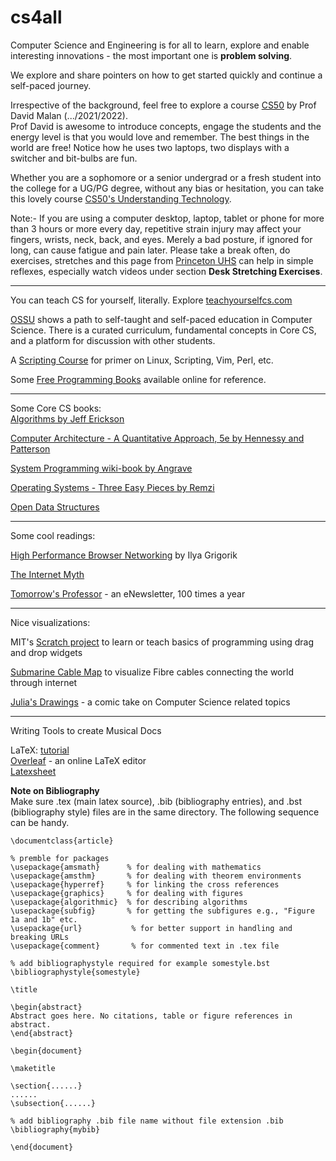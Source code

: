 # cs4all
Computer Science and Engineering is for all to learn, explore and enable interesting innovations - the most important one is **problem solving**.   

We explore and share pointers on how to get started quickly and continue a self-paced journey.   

Irrespective of the background, feel free to explore a course [CS50](https://cs50.harvard.edu/) by Prof David Malan (.../2021/2022).   
Prof David is awesome to introduce concepts, engage the students and the energy level is that you would love and remember. The best things in the world are free! Notice how he uses two laptops, two displays with a switcher and bit-bulbs are fun.   

Whether you are a sophomore or a senior undergrad or a fresh student into the college for a UG/PG degree, without any bias or hesitation, you can take this lovely course [CS50's Understanding Technology](https://cs50.harvard.edu/technology/2017/).    

Note:- If you are using a computer desktop, laptop, tablet or phone for more than 3 hours or more every day, repetitive strain injury may affect your fingers, wrists, neck, back, and eyes. Merely a bad posture, if ignored for long, can cause fatigue and pain later. Please take a break often, do exercises, stretches and this page from [Princeton UHS](https://uhs.princeton.edu/health-resources/ergonomics-computer-use) can help in simple reflexes, especially watch videos under section **Desk Stretching Exercises**.      

----

You can teach CS for yourself, literally. Explore [teachyourselfcs.com](https://teachyourselfcs.com)

[OSSU](https://github.com/ossu/computer-science) shows a path to self-taught and self-paced education in Computer Science. There is a curated curriculum, fundamental concepts in Core CS, and a platform for discussion with other students. 

A [Scripting Course](https://github.com/learnbyexample/scripting_course#ebooks) for primer on Linux, Scripting, Vim, Perl, etc. 

Some [Free Programming Books](https://github.com/EbookFoundation/free-programming-books) available online for reference. 

----

Some Core CS books:  
[Algorithms by Jeff Erickson](http://jeffe.cs.illinois.edu/teaching/algorithms/) 

[Computer Architecture - A Quantitative Approach, 5e by Hennessy and Patterson](http://acs.pub.ro/~cpop/SMPA/Computer%20Architecture%20A%20Quantitative%20Approach%20(5th%20edition).pdf)

[System Programming wiki-book by Angrave](https://github.com/angrave/SystemProgramming/wiki)

[Operating Systems - Three Easy Pieces by Remzi](http://pages.cs.wisc.edu/~remzi/OSTEP/) 

[Open Data Structures](https://opendatastructures.org/) 

----

Some cool readings:  

[High Performance Browser Networking](https://hpbn.co) by Ilya Grigorik 

[The Internet Myth](https://unglue.it/work/442013/)

[Tomorrow's Professor](https://tomprof.stanford.edu/) - an eNewsletter, 100 times a year 

----

Nice visualizations:  

MIT's [Scratch project](https://scratch.mit.edu/) to learn or teach basics of programming using drag and drop widgets 

[Submarine Cable Map](https://www.submarinecablemap.com) to visualize Fibre cables connecting the world through internet 

[Julia's Drawings](https://drawings.jvns.ca/) - a comic take on Computer Science related topics  

----

Writing Tools to create Musical Docs  

LaTeX: [tutorial](https://www.latex-tutorial.com/tutorials/)  
[Overleaf](overleaf.com) - an online LaTeX editor  
[Latexsheet](http://wch.github.io/latexsheet/latexsheet-a4.pdf)  

**Note on Bibliography**  
Make sure .tex (main latex source), .bib (bibliography entries), and .bst (bibliography style) files are in the same directory. The following sequence can be handy. 

```
\documentclass{article}

% premble for packages
\usepackage{amsmath}      % for dealing with mathematics
\usepackage{amsthm}       % for dealing with theorem environments
\usepackage{hyperref}     % for linking the cross references
\usepackage{graphics}     % for dealing with figures
\usepackage{algorithmic}  % for describing algorithms
\usepackage{subfig}       % for getting the subfigures e.g., "Figure 1a and 1b" etc.
\usepackage{url}           % for better support in handling and breaking URLs
\usepackage{comment}       % for commented text in .tex file

% add bibliographystyle required for example somestyle.bst
\bibliographystyle{somestyle}

\title

\begin{abstract}
Abstract goes here. No citations, table or figure references in abstract. 
\end{abstract}

\begin{document}

\maketitle

\section{......}
......
\subsection{......}

% add bibliography .bib file name without file extension .bib
\bibliography{mybib}

\end{document}
```
